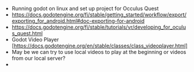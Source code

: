 - Running godot on linux and set up project for Occulus Quest 
- https://docs.godotengine.org/fi/stable/getting_started/workflow/export/exporting_for_android.html#doc-exporting-for-android
- https://docs.godotengine.org/fi/stable/tutorials/vr/developing_for_oculus_quest.html
- Godot Video Player [https://docs.godotengine.org/en/stable/classes/class_videoplayer.html]
- May be we can try to use local videos to play at the beginning or videos from our local server? 
- 